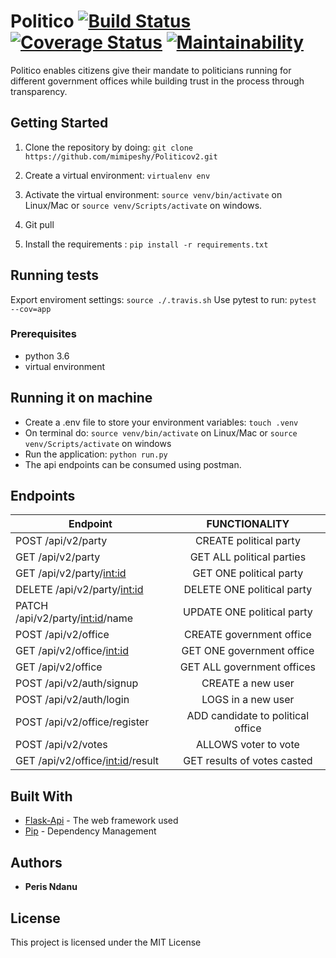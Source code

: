 # Politico      [![Build Status](https://travis-ci.org/mimipeshy/Politicov2.svg?branch=develop)](https://travis-ci.org/mimipeshy/Politicov2)  [![Coverage Status](https://coveralls.io/repos/github/mimipeshy/Politicov2/badge.svg?branch=develop)](https://coveralls.io/github/mimipeshy/Politicov2?branch=develop)    [![Maintainability](https://api.codeclimate.com/v1/badges/5676c720e390b1077db8/maintainability)](https://codeclimate.com/github/mimipeshy/Politicov2/maintainability) 

Politico enables citizens give their mandate to politicians running for different government offices
while building trust in the process through transparency.

## Getting Started

1) Clone the repository by doing: `git clone https://github.com/mimipeshy/Politicov2.git`

2) Create a virtual environment: `virtualenv env`

3) Activate the virtual environment: `source venv/bin/activate` on Linux/Mac  or `source venv/Scripts/activate` on windows.

4) Git pull
5) Install the requirements : `pip install -r requirements.txt`


## Running tests
Export enviroment settings: `source ./.travis.sh`
Use pytest to run: `pytest --cov=app` 

### Prerequisites
-   python 3.6
-   virtual environment


## Running it on machine
- Create a .env file to store your environment variables: `touch .venv`
- On terminal do: `source venv/bin/activate` on Linux/Mac  or `source venv/Scripts/activate` on windows
- Run the application: `python run.py`
- The api endpoints can be consumed using postman.


## Endpoints
| Endpoint                                | FUNCTIONALITY                      | 
| ----------------------------------------|:----------------------------------:|                  
| POST  /api/v2/party                     | CREATE political party             |   
| GET  /api/v2/party                      | GET ALL political parties          |
| GET  /api/v2/party/<int:id>             | GET ONE political party            |                                                                   
| DELETE  /api/v2/party/<int:id>          | DELETE ONE political party         |                                                                  
| PATCH /api/v2/party/<int:id>/name       | UPDATE ONE political party         |                                                                   
| POST  /api/v2/office                    | CREATE government office           |                                     
| GET  /api/v2/office/<int:id>            | GET ONE government office          |                                                                  
| GET  /api/v2/office                     | GET ALL government offices         |  
| POST  /api/v2/auth/signup               | CREATE  a new user                 | 
| POST  /api/v2/auth/login                | LOGS in a new user                 | 
| POST  /api/v2/office/register           | ADD candidate to political office  | 
| POST  /api/v2/votes                     | ALLOWS voter to vote               | 
| GET  /api/v2/office/<int:id>/result     | GET results of votes casted        |                                                                



## Built With
* [Flask-Api](http://flask.pocoo.org/docs/1.0/api/) -  The web framework used
* [Pip](https://pypi.python.org/pypi/pip) -  Dependency Management

## Authors
* **Peris Ndanu** 

## License

This project is licensed under the MIT License